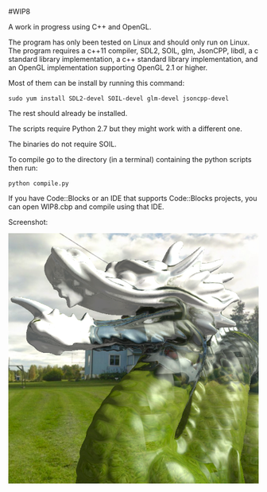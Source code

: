 #WIP8

A work in progress using C++ and OpenGL.

The program has only been tested on Linux and should only run on Linux.
The program requires a c++11 compiler, SDL2, SOIL, glm, JsonCPP, libdl, a c standard library implementation, a c++ standard library implementation, and an OpenGL implementation supporting OpenGL 2.1 or higher.

Most of them can be install by running this command:

```
sudo yum install SDL2-devel SOIL-devel glm-devel jsoncpp-devel
```

The rest should already be installed.

The scripts require Python 2.7 but they might work with a different one.

The binaries do not require SOIL.

To compile go to the directory (in a terminal) containing the python scripts then run:

```
python compile.py
```

If you have Code::Blocks or an IDE that supports Code::Blocks projects, you can open WIP8.cbp and compile using that IDE.

Screenshot:

![screenshot](https://raw.githubusercontent.com/pendingchaos/WIP8/master/screenshot.png)
